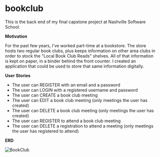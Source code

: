 # bookclub
This is the back end of my final capstone project at Nashville Software School.

**Motivation**

For the past few years, I've worked part-time at a bookstore. The store hosts two regular book clubs, plus keeps information on other area clubs in order to stock the "Local Book Club Reads" shelves. All of that information is kept on paper, in a binder behind the front counter. I created an application that could be used to store that same information digitally.

**User Stories**
  - The user can REGISTER with an email and a password
  - The user can LOGIN with a registered username and password
  - The user can CREATE a book club meeting
  - The user can EDIT a book club meeting (only meetings the user has created)
  - The user can DELETE  a book club meeting (only meetings the user has created)
  - The user can REGISTER to attend a book club meeting
  - The user can DELETE a registration to attend a meeting (only meetings the user has registered to attend)


**ERD**

![BookClub](https://user-images.githubusercontent.com/77009672/168179947-b5f7b73a-48d1-450d-96fe-be458a2ab1ae.png)


